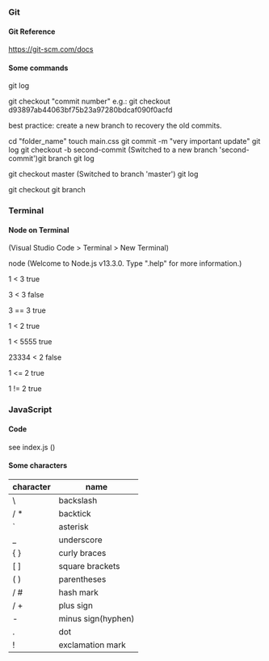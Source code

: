### Git

#### Git Reference

https://git-scm.com/docs

#### Some commands

git log

git checkout "commit number"
e.g.:
git checkout d93897ab44063bf75b23a97280bdcaf090f0acfd

best practice: create a new branch to recovery the old commits.

cd "folder_name"
touch main.css
git commit -m "very important update"
git log
git checkout -b second-commit (Switched to a new branch 'second-commit')git branch
git log

git checkout master (Switched to branch 'master')
git log

git checkout
git branch

### Terminal 

#### Node on Terminal

(Visual Studio Code > Terminal > New Terminal)

node (Welcome to Node.js v13.3.0. Type ".help" for more information.)

1 < 3
true

3 < 3
false

3 == 3
true

1 < 2
true

1 < 5555
true

23334 < 2
false

1 <= 2
true

1 != 2
true

### JavaScript

#### Code

see index.js ()

#### Some characters 

character | name
------------ | -------------
\ | backslash
/ * | backtick
` | asterisk
_ | underscore
{ } | curly braces
[ ] | square brackets
( ) | parentheses
/ # | hash mark
/ + | plus sign
- | minus sign(hyphen)
. | dot
! | exclamation mark
